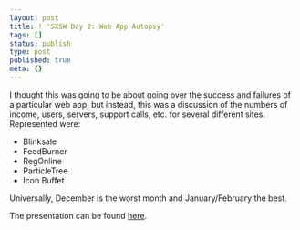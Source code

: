 ```yaml
---
layout: post
title: ! 'SXSW Day 2: Web App Autopsy'
tags: []
status: publish
type: post
published: true
meta: {}
---
```

I thought this was going to be about going over the success and failures of a particular web app, but instead, this was a discussion of the numbers of income, users, servers, support calls, etc. for several different sites.  Represented were:

* Blinksale
* FeedBurner
* RegOnline
* ParticleTree
* Icon Buffet

Universally, December is the worst month and January/February the best.

The presentation can be found [here](http://www.particletree.com/sxsw/autopsy.zip).
